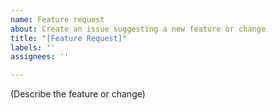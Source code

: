 ```yaml
---
name: Feature request
about: Create an issue suggesting a new feature or change
title: "[Feature Request]"
labels: ''
assignees: ''

---
```


(Describe the feature or change)
